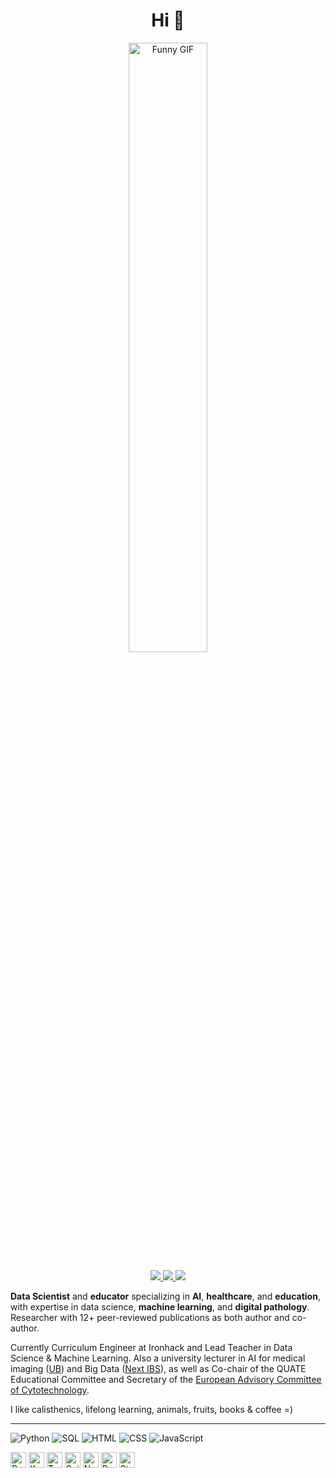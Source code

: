 <h1 align="center">Hi 👋</h1>
<p align="center">
  <img src="https://i.giphy.com/media/v1.Y2lkPTc5MGI3NjExMTEwbWo2M2ZjcXZ4bGxmamJtZ3Q5MXc1amM3NW83eDFvNjV3MTU4eiZlcD12MV9pbnRlcm5hbF9naWZfYnlfaWQmY3Q9Zw/JIX9t2j0ZTN9S/giphy.gif" alt="Funny GIF" style="width: 50%;">
</p>
<p align="center">

<p align="center">
    <a href="https://www.linkedin.com/in/isi-mube/">
        <img src="https://img.shields.io/badge/linkedin-%230077B5.svg?&style=for-the-badge&logo=linkedin&logoColor=white">
    </a>  
    <a href="https://medium.com/@ap.isidre">
        <img src="https://img.shields.io/badge/medium-%2312100E.svg?&style=for-the-badge&logo=medium&logoColor=white">
    </a>
    <a href="https://www.researchgate.net/profile/Isidre_Munne-Bertran">
        <img src="https://img.shields.io/badge/-ResearchGate-%2300FFFF?style=for-the-badge">
    </a>
</p>

**Data Scientist** and **educator** specializing in **AI**, **healthcare**, and **education**, with expertise in data science, **machine learning**, and **digital pathology**. Researcher with 12+ peer-reviewed publications as both author and co-author.

Currently Curriculum Engineer at Ironhack and Lead Teacher in Data Science & Machine Learning. Also a university lecturer in AI for medical imaging ([UB](https://web.ub.edu/es/)) and Big Data ([Next IBS](https://www.nextibs.com/)), as well as Co-chair of the QUATE Educational Committee and Secretary of the [European Advisory Committee of Cytotechnology](https://www.efcs.eu/links/eacc-advisory-commitee/).

I like calisthenics, lifelong learning, animals, fruits, books & coffee =)

---------------------------------------------

![Python](https://img.shields.io/badge/Python-3776AB?style=for-the-badge&logo=python&logoColor=white)
![SQL](https://img.shields.io/badge/SQL-4479A1?style=for-the-badge&logo=mysql&logoColor=white)
![HTML](https://img.shields.io/badge/HTML-E34F26?style=for-the-badge&logo=html5&logoColor=white)
![CSS](https://img.shields.io/badge/CSS-1572B6?style=for-the-badge&logo=css3&logoColor=white)
![JavaScript](https://img.shields.io/badge/JavaScript-F7DF1E?style=for-the-badge&logo=javascript&logoColor=black)

<p>
  <img src="https://img.shields.io/badge/PyTorch-EE4C2C?style=flat-square&logo=pytorch&logoColor=white" alt="PyTorch" style="height: 25px;">
  <img src="https://img.shields.io/badge/Keras-D00000?style=flat-square&logo=keras&logoColor=white" alt="Keras" style="height: 25px;">
  <img src="https://img.shields.io/badge/TensorFlow-FF6F00?style=flat-square&logo=tensorflow&logoColor=white" alt="TensorFlow" style="height: 25px;">
  <img src="https://img.shields.io/badge/Scikit--Learn-F7931E?style=flat-square&logo=scikit-learn&logoColor=white" alt="Scikit-learn" style="height: 25px;">
  <img src="https://img.shields.io/badge/Numpy-013243?style=flat-square&logo=numpy&logoColor=white" alt="Numpy" style="height: 25px;">
  <img src="https://img.shields.io/badge/Pandas-150458?style=flat-square&logo=pandas&logoColor=white" alt="Pandas" style="height: 25px;">
  <img src="https://img.shields.io/badge/Streamlit-FF4B4B?style=flat-square&logo=streamlit&logoColor=white" alt="Streamlit" style="height: 25px;">
</p>
